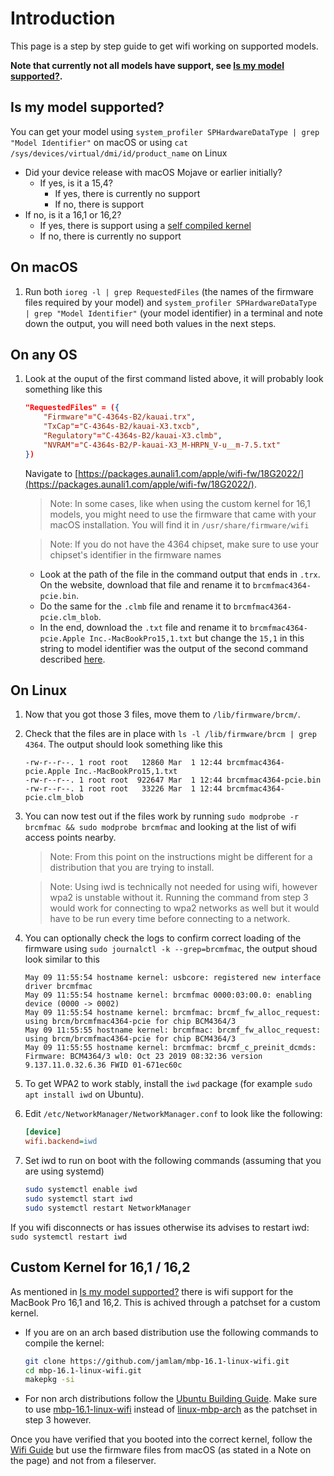 # Introduction

This page is a step by step guide to get wifi working on supported models.

**Note that currently not all models have support, see [Is my model supported?](https://wiki.t2linux.org/guides/wifi/#is-my-model-supported).**

## Is my model supported?

You can get your model using `system_profiler SPHardwareDataType | grep "Model Identifier"` on macOS or using `cat /sys/devices/virtual/dmi/id/product_name` on Linux

- Did your device release with macOS Mojave or earlier initially?
    - If yes, is it a 15,4?
        - If yes, there is currently no support
        - If no, there is support
- If no, is it a 16,1 or 16,2?
    - If yes, there is support using a [self compiled kernel](https://wiki.t2linux.org/guides/wifi/#custom-kernel-for-161-162)
    - If no, there is currently no support

## On macOS

1. Run both `ioreg -l | grep RequestedFiles` (the names of the firmware files required by your model) and `system_profiler SPHardwareDataType | grep "Model Identifier"` (your model identifier) in a terminal and note down the output, you will need both values in the next steps.

## On any OS

1. Look at the ouput of the first command listed above, it will probably look something like this

    ```json
    "RequestedFiles" = ({
        "Firmware"="C-4364s-B2/kauai.trx",
        "TxCap"="C-4364s-B2/kauai-X3.txcb",
        "Regulatory"="C-4364s-B2/kauai-X3.clmb",
        "NVRAM"="C-4364s-B2/P-kauai-X3_M-HRPN_V-u__m-7.5.txt"
    })
    ```

    Navigate to [https://packages.aunali1.com/apple/wifi-fw/18G2022/](https://packages.aunali1.com/apple/wifi-fw/18G2022/). 

    > Note: In some cases, like when using the custom kernel for 16,1 models, you might need to use the firmware that came with your macOS installation. You will find it in `/usr/share/firmware/wifi`

    > Note: If you do not have the 4364 chipset, make sure to use your chipset's identifier in the firmware names

    - Look at the path of the file in the command output that ends in `.trx`. On the website, download that file and rename it to `brcmfmac4364-pcie.bin`.
    - Do the same for the `.clmb` file and rename it to `brcmfmac4364-pcie.clm_blob`.
    - In the end, download the `.txt` file and rename it to `brcmfmac4364-pcie.Apple Inc.-MacBookPro15,1.txt` but change the `15,1` in this string to model identifier was the output of the second command described [here](https://wiki.t2linux.org/guides/wifi/#on-macos).

## On Linux

1. Now that you got those 3 files, move them to `/lib/firmware/brcm/`.
2. Check that the files are in place with `ls -l /lib/firmware/brcm | grep 4364`. The output should look something like this

    ```
    -rw-r--r--. 1 root root   12860 Mar  1 12:44 brcmfmac4364-pcie.Apple Inc.-MacBookPro15,1.txt
    -rw-r--r--. 1 root root  922647 Mar  1 12:44 brcmfmac4364-pcie.bin
    -rw-r--r--. 1 root root   33226 Mar  1 12:44 brcmfmac4364-pcie.clm_blob
    ```

3. You can now test out if the files work by running `sudo modprobe -r brcmfmac && sudo modprobe brcmfmac` and looking at the list of wifi access points nearby.

    > Note: From this point on the instructions might be different for a distribution that you are trying to install.
    
    > Note: Using iwd is technically not needed for using wifi, however wpa2 is unstable without it. 
    Running the command from step 3 would work for connecting to wpa2 networks as well but it would have to be
    run every time before connecting to a network.

4. You can optionally check the logs to confirm correct loading of the firmware using `sudo journalctl -k --grep=brcmfmac`, the output shoud look similar to this

    ```
    May 09 11:55:54 hostname kernel: usbcore: registered new interface driver brcmfmac
    May 09 11:55:54 hostname kernel: brcmfmac 0000:03:00.0: enabling device (0000 -> 0002)
    May 09 11:55:54 hostname kernel: brcmfmac: brcmf_fw_alloc_request: using brcm/brcmfmac4364-pcie for chip BCM4364/3
    May 09 11:55:55 hostname kernel: brcmfmac: brcmf_fw_alloc_request: using brcm/brcmfmac4364-pcie for chip BCM4364/3
    May 09 11:55:55 hostname kernel: brcmfmac: brcmf_c_preinit_dcmds: Firmware: BCM4364/3 wl0: Oct 23 2019 08:32:36 version 9.137.11.0.32.6.36 FWID 01-671ec60c
    ```

5. To get WPA2 to work stably, install the `iwd` package (for example `sudo apt install iwd` on Ubuntu).
6. Edit `/etc/NetworkManager/NetworkManager.conf` to look like the following:

    ```ini
    [device]
    wifi.backend=iwd
    ```

7. Set iwd to run on boot with the following commands (assuming that you are using systemd)

    ```bash
    sudo systemctl enable iwd
    sudo systemctl start iwd
    sudo systemctl restart NetworkManager
    ```

If you wifi disconnects or has issues otherwise its advises to restart iwd: `sudo systemctl restart iwd`

## Custom Kernel for 16,1 / 16,2

As mentioned in [Is my model supported?](https://wiki.t2linux.org/guides/wifi/#is-my-model-supported) there is wifi support for the
MacBook Pro 16,1 and 16,2. This is achived through a patchset for a custom kernel.

-   If you are on an arch based distribution use the following commands to compile the kernel:

    ```bash
    git clone https://github.com/jamlam/mbp-16.1-linux-wifi.git
    cd mbp-16.1-linux-wifi.git
    makepkg -si
    ```

-   For non arch distributions follow the [Ubuntu Building Guide](https://wiki.t2linux.org/distributions/ubuntu/building/). Make
    sure to use [mbp-16.1-linux-wifi](https://github.com/jamlam/mbp-16.1-linux-wifi)
    instead of [linux-mbp-arch](https://github.com/aunali1/linux-mbp-arch) as the patchset in step 3 however.

Once you have verified that you booted into the correct kernel, follow the [Wifi Guide](https://wiki.t2linux.org/guides/wifi/) but
use the firmware files from macOS (as stated in a Note on the page) and not from a fileserver.